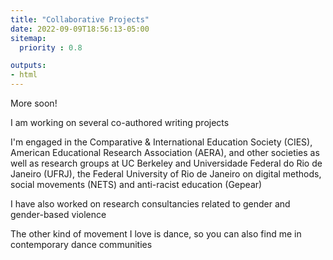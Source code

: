 ```yaml
---
title: "Collaborative Projects"
date: 2022-09-09T18:56:13-05:00
sitemap:
  priority : 0.8

outputs:
- html
---
```


More soon! 

I am working on several co-authored writing projects


I'm engaged in the Comparative & International Education Society (CIES), American Educational Research Association (AERA), and other societies as well as research groups at UC Berkeley and Universidade Federal do Rio de Janeiro (UFRJ), the Federal University of Rio de Janeiro on digital methods, social movements (NETS) and anti-racist education (Gepear)


I have also worked on research consultancies related to gender and gender-based violence



The other kind of movement I love is dance, so you can also find me in contemporary dance communities 
